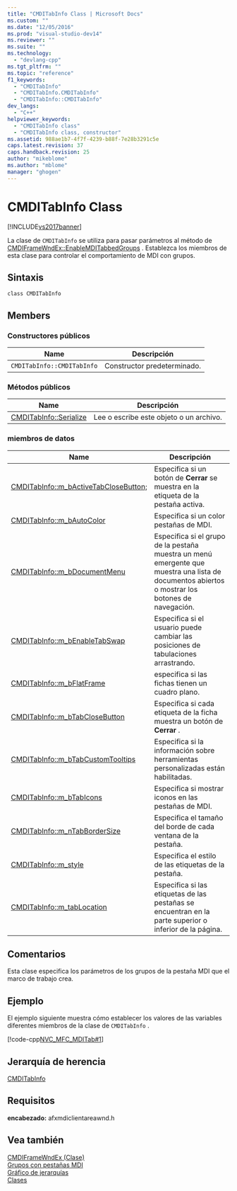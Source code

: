 ```yaml
---
title: "CMDITabInfo Class | Microsoft Docs"
ms.custom: ""
ms.date: "12/05/2016"
ms.prod: "visual-studio-dev14"
ms.reviewer: ""
ms.suite: ""
ms.technology: 
  - "devlang-cpp"
ms.tgt_pltfrm: ""
ms.topic: "reference"
f1_keywords: 
  - "CMDITabInfo"
  - "CMDITabInfo.CMDITabInfo"
  - "CMDITabInfo::CMDITabInfo"
dev_langs: 
  - "C++"
helpviewer_keywords: 
  - "CMDITabInfo class"
  - "CMDITabInfo class, constructor"
ms.assetid: 988ae1b7-4f7f-4239-b88f-7e28b3291c5e
caps.latest.revision: 37
caps.handback.revision: 25
author: "mikeblome"
ms.author: "mblome"
manager: "ghogen"
---
```

# CMDITabInfo Class
[!INCLUDE[vs2017banner](../../assembler/inline/includes/vs2017banner.md)]

La clase de `CMDITabInfo` se utiliza para pasar parámetros al método de [CMDIFrameWndEx::EnableMDITabbedGroups](../Topic/CMDIFrameWndEx::EnableMDITabbedGroups.md) .  Establezca los miembros de esta clase para controlar el comportamiento de MDI con grupos.  
  
## Sintaxis  
  
```  
class CMDITabInfo   
```  
  
## Members  
  
### Constructores públicos  
  
|Name|Descripción|  
|----------|-----------------|  
|`CMDITabInfo::CMDITabInfo`|Constructor predeterminado.|  
  
### Métodos públicos  
  
|Name|Descripción|  
|----------|-----------------|  
|[CMDITabInfo::Serialize](../Topic/CMDITabInfo::Serialize.md)|Lee o escribe este objeto o un archivo.|  
  
### miembros de datos  
  
|Name|Descripción|  
|----------|-----------------|  
|[CMDITabInfo::m\_bActiveTabCloseButton;](../Topic/CMDITabInfo::m_bActiveTabCloseButton;.md)|Especifica si un botón de **Cerrar** se muestra en la etiqueta de la pestaña activa.|  
|[CMDITabInfo::m\_bAutoColor](../Topic/CMDITabInfo::m_bAutoColor.md)|Especifica si un color pestañas de MDI.|  
|[CMDITabInfo::m\_bDocumentMenu](../Topic/CMDITabInfo::m_bDocumentMenu.md)|Especifica si el grupo de la pestaña muestra un menú emergente que muestra una lista de documentos abiertos o mostrar los botones de navegación.|  
|[CMDITabInfo::m\_bEnableTabSwap](../Topic/CMDITabInfo::m_bEnableTabSwap.md)|Especifica si el usuario puede cambiar las posiciones de tabulaciones arrastrando.|  
|[CMDITabInfo::m\_bFlatFrame](../Topic/CMDITabInfo::m_bFlatFrame.md)|especifica si las fichas tienen un cuadro plano.|  
|[CMDITabInfo::m\_bTabCloseButton](../Topic/CMDITabInfo::m_bTabCloseButton.md)|Especifica si cada etiqueta de la ficha muestra un botón de **Cerrar** .|  
|[CMDITabInfo::m\_bTabCustomTooltips](../Topic/CMDITabInfo::m_bTabCustomTooltips.md)|Especifica si la información sobre herramientas personalizadas están habilitadas.|  
|[CMDITabInfo::m\_bTabIcons](../Topic/CMDITabInfo::m_bTabIcons.md)|Especifica si mostrar iconos en las pestañas de MDI.|  
|[CMDITabInfo::m\_nTabBorderSize](../Topic/CMDITabInfo::m_nTabBorderSize.md)|Especifica el tamaño del borde de cada ventana de la pestaña.|  
|[CMDITabInfo::m\_style](../Topic/CMDITabInfo::m_style.md)|Especifica el estilo de las etiquetas de la pestaña.|  
|[CMDITabInfo::m\_tabLocation](../Topic/CMDITabInfo::m_tabLocation.md)|Especifica si las etiquetas de las pestañas se encuentran en la parte superior o inferior de la página.|  
  
## Comentarios  
 Esta clase especifica los parámetros de los grupos de la pestaña MDI que el marco de trabajo crea.  
  
## Ejemplo  
 El ejemplo siguiente muestra cómo establecer los valores de las variables diferentes miembros de la clase de `CMDITabInfo` .  
  
 [!code-cpp[NVC_MFC_MDITab#1](../../mfc/reference/codesnippet/CPP/cmditabinfo-class_1.cpp)]  
  
## Jerarquía de herencia  
 [CMDITabInfo](../../mfc/reference/cmditabinfo-class.md)  
  
## Requisitos  
 **encabezado:** afxmdiclientareawnd.h  
  
## Vea también  
 [CMDIFrameWndEx \(Clase\)](../../mfc/reference/cmdiframewndex-class.md)   
 [Grupos con pestañas MDI](../../mfc/mdi-tabbed-groups.md)   
 [Gráfico de jerarquías](../../mfc/hierarchy-chart.md)   
 [Clases](../../mfc/reference/mfc-classes.md)